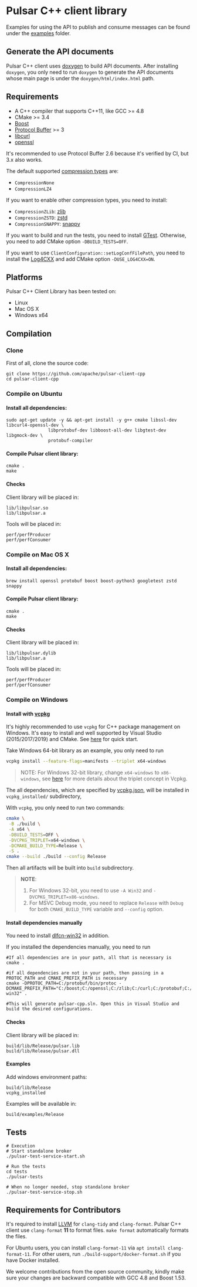 <!--

    Licensed to the Apache Software Foundation (ASF) under one
    or more contributor license agreements.  See the NOTICE file
    distributed with this work for additional information
    regarding copyright ownership.  The ASF licenses this file
    to you under the Apache License, Version 2.0 (the
    "License"); you may not use this file except in compliance
    with the License.  You may obtain a copy of the License at

      http://www.apache.org/licenses/LICENSE-2.0

    Unless required by applicable law or agreed to in writing,
    software distributed under the License is distributed on an
    "AS IS" BASIS, WITHOUT WARRANTIES OR CONDITIONS OF ANY
    KIND, either express or implied.  See the License for the
    specific language governing permissions and limitations
    under the License.

-->

# Pulsar C++ client library

Examples for using the API to publish and consume messages can be found under the [examples](examples) folder.

## Generate the API documents

Pulsar C++ client uses [doxygen](https://www.doxygen.nl) to build API documents. After installing `doxygen`, you only need to run `doxygen` to generate the API documents whose main page is under the `doxygen/html/index.html` path.

## Requirements

* A C++ compiler that supports C++11, like GCC >= 4.8
* CMake >= 3.4
* [Boost](http://www.boost.org/)
* [Protocol Buffer](https://developers.google.com/protocol-buffers/) >= 3
* [libcurl](https://curl.se/libcurl/)
* [openssl](https://github.com/openssl/openssl)

It's recommended to use Protocol Buffer 2.6 because it's verified by CI, but 3.x also works.

The default supported [compression types](include/pulsar/CompressionType.h) are:

* `CompressionNone`
* `CompressionLZ4`

If you want to enable other compression types, you need to install:

* `CompressionZLib`: [zlib](https://zlib.net/)
* `CompressionZSTD`: [zstd](https://github.com/facebook/zstd)
* `CompressionSNAPPY`: [snappy](https://github.com/google/snappy)

If you want to build and run the tests, you need to install [GTest](https://github.com/google/googletest). Otherwise, you need to add CMake option `-DBUILD_TESTS=OFF`.

If you want to use `ClientConfiguration::setLogConfFilePath`, you need to install the [Log4CXX](https://logging.apache.org/log4cxx) and add CMake option `-DUSE_LOG4CXX=ON`.

## Platforms

Pulsar C++ Client Library has been tested on:

* Linux
* Mac OS X
* Windows x64

## Compilation

### Clone

First of all, clone the source code:

```shell
git clone https://github.com/apache/pulsar-client-cpp
cd pulsar-client-cpp
```

### Compile on Ubuntu

#### Install all dependencies:

```shell
sudo apt-get update -y && apt-get install -y g++ cmake libssl-dev libcurl4-openssl-dev \
                libprotobuf-dev libboost-all-dev libgtest-dev libgmock-dev \
                protobuf-compiler
```

#### Compile Pulsar client library:

```shell
cmake .
make
```

#### Checks

Client library will be placed in:

```
lib/libpulsar.so
lib/libpulsar.a
```

Tools will be placed in:

```
perf/perfProducer
perf/perfConsumer
```

### Compile on Mac OS X

#### Install all dependencies:

```shell
brew install openssl protobuf boost boost-python3 googletest zstd snappy
```

#### Compile Pulsar client library:

```shell
cmake .
make
```

#### Checks

Client library will be placed in:

```
lib/libpulsar.dylib
lib/libpulsar.a
```

Tools will be placed in:

```
perf/perfProducer
perf/perfConsumer
```

### Compile on Windows

#### Install with [vcpkg](https://github.com/microsoft/vcpkg)

It's highly recommended to use `vcpkg` for C++ package management on Windows. It's easy to install and well supported by Visual Studio (2015/2017/2019) and CMake. See [here](https://github.com/microsoft/vcpkg#quick-start-windows) for quick start.

Take Windows 64-bit library as an example, you only need to run

```bash
vcpkg install --feature-flags=manifests --triplet x64-windows
```

> NOTE: For Windows 32-bit library, change `x64-windows` to `x86-windows`, see [here](https://github.com/microsoft/vcpkg/blob/master/docs/users/triplets.md) for more details about the triplet concept in Vcpkg.

The all dependencies, which are specified by [vcpkg.json](vcpkg.json), will be installed in `vcpkg_installed/` subdirectory,

With `vcpkg`, you only need to run two commands:

```bash
cmake \
 -B ./build \
 -A x64 \
 -DBUILD_TESTS=OFF \
 -DVCPKG_TRIPLET=x64-windows \
 -DCMAKE_BUILD_TYPE=Release \
 -S .
cmake --build ./build --config Release
```

Then all artifacts will be built into `build` subdirectory.

> **NOTE**:
>
> 1. For Windows 32-bit, you need to use `-A Win32` and `-DVCPKG_TRIPLET=x86-windows`.
> 2. For MSVC Debug mode, you need to replace `Release` with `Debug` for both `CMAKE_BUILD_TYPE` variable and `--config` option.

#### Install dependencies manually

You need to install [dlfcn-win32](https://github.com/dlfcn-win32/dlfcn-win32) in addition.

If you installed the dependencies manually, you need to run

```shell
#If all dependencies are in your path, all that is necessary is
cmake .

#if all dependencies are not in your path, then passing in a PROTOC_PATH and CMAKE_PREFIX_PATH is necessary
cmake -DPROTOC_PATH=C:/protobuf/bin/protoc -DCMAKE_PREFIX_PATH="C:/boost;C:/openssl;C:/zlib;C:/curl;C:/protobuf;C:/googletest;C:/dlfcn-win32" .

#This will generate pulsar-cpp.sln. Open this in Visual Studio and build the desired configurations.
```

#### Checks

Client library will be placed in:

```
build/lib/Release/pulsar.lib
build/lib/Release/pulsar.dll
```

#### Examples

Add windows environment paths:

```
build/lib/Release
vcpkg_installed
```

Examples will be available in:

```
build/examples/Release
```

## Tests

```shell
# Execution
# Start standalone broker
./pulsar-test-service-start.sh

# Run the tests
cd tests
./pulsar-tests

# When no longer needed, stop standalone broker
./pulsar-test-service-stop.sh
```

## Requirements for Contributors

It's required to install [LLVM](https://llvm.org/builds/) for `clang-tidy` and `clang-format`. Pulsar C++ client use `clang-format` **11** to format files.  `make format` automatically formats the files.

For Ubuntu users, you can install `clang-format-11` via `apt install clang-format-11`. For other users, run `./build-support/docker-format.sh` if you have Docker installed.

We welcome contributions from the open source community, kindly make sure your changes are backward compatible with GCC 4.8 and Boost 1.53.
